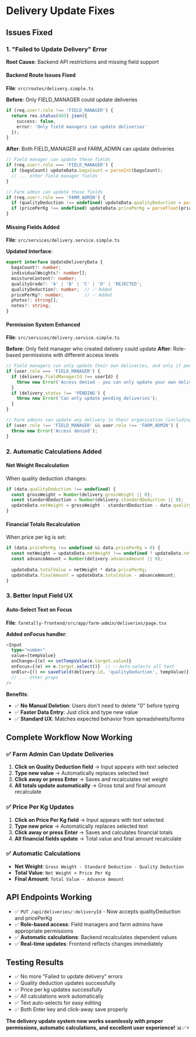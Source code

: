 # Delivery Update Fixes

## Issues Fixed

### 1. "Failed to Update Delivery" Error
**Root Cause**: Backend API restrictions and missing field support

#### **Backend Route Issues Fixed**
**File**: `src/routes/delivery.simple.ts`

**Before**: Only FIELD_MANAGER could update deliveries
```typescript
if (req.user!.role !== 'FIELD_MANAGER') {
  return res.status(403).json({
    success: false,
    error: 'Only field managers can update deliveries'
  });
}
```

**After**: Both FIELD_MANAGER and FARM_ADMIN can update deliveries
```typescript
// Field manager can update these fields
if (req.user!.role === 'FIELD_MANAGER') {
  if (bagsCount) updateData.bagsCount = parseInt(bagsCount);
  // ... other field manager fields
}

// Farm admin can update these fields
if (req.user!.role === 'FARM_ADMIN') {
  if (qualityDeduction !== undefined) updateData.qualityDeduction = parseFloat(qualityDeduction);
  if (pricePerKg !== undefined) updateData.pricePerKg = parseFloat(pricePerKg);
}
```

#### **Missing Fields Added**
**File**: `src/services/delivery.service.simple.ts`

**Updated Interface**:
```typescript
export interface UpdateDeliveryData {
  bagsCount?: number;
  individualWeights?: number[];
  moistureContent?: number;
  qualityGrade?: 'A' | 'B' | 'C' | 'D' | 'REJECTED';
  qualityDeduction?: number;  // ✅ Added
  pricePerKg?: number;        // ✅ Added
  photos?: string[];
  notes?: string;
}
```

#### **Permission System Enhanced**
**File**: `src/services/delivery.service.simple.ts`

**Before**: Only field manager who created delivery could update
**After**: Role-based permissions with different access levels

```typescript
// Field managers can only update their own deliveries, and only if pending
if (user.role === 'FIELD_MANAGER') {
  if (delivery.fieldManagerId !== userId) {
    throw new Error('Access denied - you can only update your own deliveries');
  }
  if (delivery.status !== 'PENDING') {
    throw new Error('Can only update pending deliveries');
  }
}

// Farm admins can update any delivery in their organization (including submitted ones)
if (user.role !== 'FIELD_MANAGER' && user.role !== 'FARM_ADMIN') {
  throw new Error('Access denied');
}
```

### 2. Automatic Calculations Added

#### **Net Weight Recalculation**
When quality deduction changes:
```typescript
if (data.qualityDeduction !== undefined) {
  const grossWeight = Number(delivery.grossWeight || 0);
  const standardDeduction = Number(delivery.standardDeduction || 0);
  updateData.netWeight = grossWeight - standardDeduction - data.qualityDeduction;
}
```

#### **Financial Totals Recalculation**
When price per kg is set:
```typescript
if (data.pricePerKg !== undefined && data.pricePerKg > 0) {
  const netWeight = updateData.netWeight !== undefined ? updateData.netWeight : Number(delivery.netWeight || 0);
  const advanceAmount = Number(delivery.advanceAmount || 0);
  
  updateData.totalValue = netWeight * data.pricePerKg;
  updateData.finalAmount = updateData.totalValue - advanceAmount;
}
```

### 3. Better Input Field UX

#### **Auto-Select Text on Focus**
**File**: `farmtally-frontend/src/app/farm-admin/deliveries/page.tsx`

**Added onFocus handler**:
```typescript
<Input
  type="number"
  value={tempValue}
  onChange={(e) => setTempValue(e.target.value)}
  onFocus={(e) => e.target.select()}  // ✅ Auto-selects all text
  onBlur={() => saveField(delivery.id, 'qualityDeduction', tempValue)}
  // ... other props
/>
```

**Benefits**:
- ✅ **No Manual Deletion**: Users don't need to delete "0" before typing
- ✅ **Faster Data Entry**: Just click and type new value
- ✅ **Standard UX**: Matches expected behavior from spreadsheets/forms

## Complete Workflow Now Working

### ✅ Farm Admin Can Update Deliveries
1. **Click on Quality Deduction field** → Input appears with text selected
2. **Type new value** → Automatically replaces selected text
3. **Click away or press Enter** → Saves and recalculates net weight
4. **All totals update automatically** → Gross total and final amount recalculate

### ✅ Price Per Kg Updates
1. **Click on Price Per Kg field** → Input appears with text selected
2. **Type new price** → Automatically replaces selected text
3. **Click away or press Enter** → Saves and calculates financial totals
4. **All financial fields update** → Total value and final amount recalculate

### ✅ Automatic Calculations
- **Net Weight**: `Gross Weight - Standard Deduction - Quality Deduction`
- **Total Value**: `Net Weight × Price Per Kg`
- **Final Amount**: `Total Value - Advance Amount`

## API Endpoints Working
- ✅ `PUT /api/deliveries/:deliveryId` - Now accepts qualityDeduction and pricePerKg
- ✅ **Role-based access**: Field managers and farm admins have appropriate permissions
- ✅ **Automatic calculations**: Backend recalculates dependent values
- ✅ **Real-time updates**: Frontend reflects changes immediately

## Testing Results
- ✅ No more "Failed to update delivery" errors
- ✅ Quality deduction updates successfully
- ✅ Price per kg updates successfully
- ✅ All calculations work automatically
- ✅ Text auto-selects for easy editing
- ✅ Both Enter key and click-away save properly

**The delivery update system now works seamlessly with proper permissions, automatic calculations, and excellent user experience!** 📊✅⚡